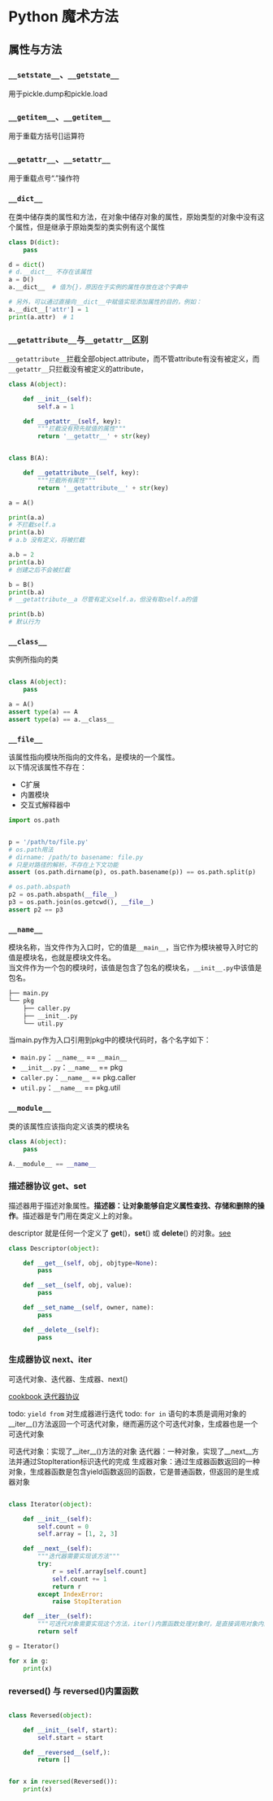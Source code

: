 # Python 魔术方法

## 属性与方法

### `__setstate__`、`__getstate__`

用于pickle.dump和pickle.load

### `__getitem__`、`__getitem__`

用于重载方括号[]运算符

### `__getattr__`、`__setattr__`

用于重载点号“.”操作符

### `__dict__`

在类中储存类的属性和方法，在对象中储存对象的属性，原始类型的对象中没有这个属性，但是继承于原始类型的类实例有这个属性

```py
class D(dict):
    pass

d = dict()
# d.__dict__ 不存在该属性
a = D()
a.__dict__  # 值为{}，原因在于实例的属性存放在这个字典中

# 另外，可以通过直接向__dict__中赋值实现添加属性的目的，例如：
a.__dict__['attr'] = 1
print(a.attr)  # 1
```

### `__getattribute__`与`__getattr__`区别

`__getattribute__`拦截全部object.attribute，而不管attribute有没有被定义，而`__getattr__`只拦截没有被定义的attribute，

```py
class A(object):

    def __init__(self):
        self.a = 1

    def __getattr__(self, key):
        """拦截没有预先赋值的属性"""
        return '__getattr__' + str(key)


class B(A):

    def __getattribute__(self, key):
        """拦截所有属性"""
        return '__getattribute__' + str(key)

a = A()

print(a.a)
# 不拦截self.a
print(a.b)
# a.b 没有定义，将被拦截

a.b = 2
print(a.b)
# 创建之后不会被拦截

b = B()
print(b.a)
# __getattribute__a 尽管有定义self.a，但没有取self.a的值

print(b.b)
# 默认行为
```

### `__class__`

实例所指向的类

```py

class A(object):
    pass

a = A()
assert type(a) == A
assert type(a) == a.__class__

```

### `__file__`

该属性指向模块所指向的文件名，是模块的一个属性。  
以下情况该属性不存在：

- C扩展
- 内置模块
- 交互式解释器中

```py
import os.path


p = '/path/to/file.py'
# os.path用法
# dirname: /path/to basename: file.py
# 只是对路径的解析，不存在上下文功能
assert (os.path.dirname(p), os.path.basename(p)) == os.path.split(p)

# os.path.abspath
p2 = os.path.abspath(__file__)
p3 = os.path.join(os.getcwd(), __file__)
assert p2 == p3

```

### `__name__`

模块名称，当文件作为入口时，它的值是`__main__`，当它作为模块被导入时它的值是模块名，也就是模块文件名。  
当文件作为一个包的模块时，该值是包含了包名的模块名，`__init__.py`中该值是包名。

```sh
├── main.py
└── pkg
    ├── caller.py
    ├── __init__.py
    └── util.py

```

当main.py作为入口引用到pkg中的模块代码时，各个名字如下：

- `main.py`： `__name__` == `__main__`
- `__init__.py`：`__name__` == pkg
- `caller.py`：`__name__` == pkg.caller
- `util.py`：`__name__` == pkg.util

### `__module__`

类的该属性应该指向定义该类的模块名

```py
class A(object):
    pass

A.__module__ == __name__

```

### 描述器协议 __get__、__set__

描述器用于描述对象属性。**描述器：让对象能够自定义属性查找、存储和删除的操作**。描述器是专门用在类定义上的对象。

descriptor 就是任何一个定义了 __get__()，__set__() 或 __delete__() 的对象。[see](https://docs.python.org/zh-cn/3/howto/descriptor.html#descriptor-howto-guide)

```py
class Descriptor(object):

    def __get__(self, obj, objtype=None):
        pass

    def __set__(self, obj, value):
        pass

    def __set_name__(self, owner, name):
        pass

    def __delete__(self):
        pass
```

### 生成器协议 __next__、__iter__

可迭代对象、迭代器、生成器、next()

[cookbook 迭代器协议](https://python3-cookbook.readthedocs.io/zh_CN/latest/c04/p04_implement_iterator_protocol.html)

todo: `yield from` 对生成器进行迭代
todo: `for in` 语句的本质是调用对象的__iter__()方法返回一个可迭代对象，继而遍历这个可迭代对象，生成器也是一个可迭代对象

可迭代对象：实现了__iter__()方法的对象
迭代器：一种对象，实现了__next__方法并通过StopIteration标识迭代的完成
生成器对象：通过生成器函数返回的一种对象，生成器函数是包含yield函数返回的函数，它是普通函数，但返回的是生成器对象


```py

class Iterator(object):

    def __init__(self):
        self.count = 0
        self.array = [1, 2, 3]

    def __next__(self):
        """迭代器需要实现该方法"""
        try:
            r = self.array[self.count]
            self.count += 1
            return r
        except IndexError:
            raise StopIteration

    def __iter__(self):
        """可迭代对象需要实现这个方法，iter()内置函数处理对象时，是直接调用对象内的__iter__()方法并返回其值"""
        return self

g = Iterator()

for x in g:
    print(x)

```

### __reversed__() 与 reversed()内置函数


```py

class Reversed(object):

    def __init__(self, start):
        self.start = start

    def __reversed__(self,):
        return []


for x in reversed(Reversed()):
    print(x)

```
